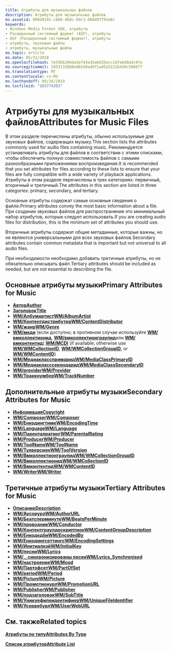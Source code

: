 ```yaml
---
title: Атрибуты для музыкальных файлов
description: Атрибуты для музыкальных файлов
ms.assetid: 098d9241-c8b0-4b0c-b9c1-668497f91e8c
keywords:
- Windows Media Format SDK, атрибуты
- Расширенный системный формат (ASF), атрибуты
- ASF (Расширенный системный формат), атрибуты
- атрибуты, звуковые файлы
- атрибуты, музыкальные файлы
ms.topic: article
ms.date: 05/31/2018
ms.openlocfilehash: 7e5956296da5ef43ed3a8d35ecc2d7e6d0a4c97e
ms.sourcegitcommit: 2d531328b6ed82d4ad971a45a5131b430c5866f7
ms.translationtype: MT
ms.contentlocale: ru-RU
ms.lasthandoff: 09/16/2019
ms.locfileid: "103774303"
---
```

# <a name="attributes-for-music-files"></a><span data-ttu-id="7c7f3-108">Атрибуты для музыкальных файлов</span><span class="sxs-lookup"><span data-stu-id="7c7f3-108">Attributes for Music Files</span></span>

<span data-ttu-id="7c7f3-109">В этом разделе перечислены атрибуты, обычно используемые для звуковых файлов, содержащих музыку.</span><span class="sxs-lookup"><span data-stu-id="7c7f3-109">This section lists the attributes commonly used for audio files containing music.</span></span> <span data-ttu-id="7c7f3-110">Рекомендуется устанавливать атрибуты для файлов в соответствии с этими списками, чтобы обеспечить полную совместимость файлов с самыми разнообразными приложениями воспроизведения.</span><span class="sxs-lookup"><span data-stu-id="7c7f3-110">It is recommended that you set attributes for files according to these lists to ensure that your files are fully compatible with a wide variety of playback applications.</span></span> <span data-ttu-id="7c7f3-111">Атрибуты в этом разделе перечислены в трех категориях: первичный, вторичный и третичный.</span><span class="sxs-lookup"><span data-stu-id="7c7f3-111">The attributes in this section are listed in three categories: primary, secondary, and tertiary.</span></span>

<span data-ttu-id="7c7f3-112">Основные атрибуты содержат самые основные сведения о файле.</span><span class="sxs-lookup"><span data-stu-id="7c7f3-112">Primary attributes convey the most basic information about a file.</span></span> <span data-ttu-id="7c7f3-113">При создании звуковых файлов для распространения это минимальный набор атрибутов, которые следует использовать.</span><span class="sxs-lookup"><span data-stu-id="7c7f3-113">If you are creating audio files for distribution, this is the minimum set of attributes you should use.</span></span>

<span data-ttu-id="7c7f3-114">Вторичные атрибуты содержат общие метаданные, которые важны, но не являются универсальными для всех звуковых файлов.</span><span class="sxs-lookup"><span data-stu-id="7c7f3-114">Secondary attributes contain common metadata that is important but not universal to all audio files.</span></span>

<span data-ttu-id="7c7f3-115">При необходимости необходимо добавить третичные атрибуты, но не обязательно описывать файл.</span><span class="sxs-lookup"><span data-stu-id="7c7f3-115">Tertiary attributes should be included as needed, but are not essential to describing the file.</span></span>

## <a name="primary-attributes-for-music"></a><span data-ttu-id="7c7f3-116">Основные атрибуты музыки</span><span class="sxs-lookup"><span data-stu-id="7c7f3-116">Primary Attributes for Music</span></span>

-   [<span data-ttu-id="7c7f3-117">**Автор**</span><span class="sxs-lookup"><span data-stu-id="7c7f3-117">**Author**</span></span>](author.md)
-   [<span data-ttu-id="7c7f3-118">**Заголовок**</span><span class="sxs-lookup"><span data-stu-id="7c7f3-118">**Title**</span></span>](title.md)
-   [<span data-ttu-id="7c7f3-119">**WM/Албумартист**</span><span class="sxs-lookup"><span data-stu-id="7c7f3-119">**WM/AlbumArtist**</span></span>](wm-albumartist.md)
-   [<span data-ttu-id="7c7f3-120">**WM/Контентдистрибутор**</span><span class="sxs-lookup"><span data-stu-id="7c7f3-120">**WM/ContentDistributor**</span></span>](wm-contentdistributor.md)
-   [<span data-ttu-id="7c7f3-121">**WM/жанр**</span><span class="sxs-lookup"><span data-stu-id="7c7f3-121">**WM/Genre**</span></span>](wm-genre.md)
-   <span data-ttu-id="7c7f3-122">[**WM/мкди**](wm-mcdi.md) (если доступно; в противном случае используйте [**WM/вмколлектионид**](wm-wmcollectionid.md), [**WM/вмколлектионграупид**](wm-wmcollectiongroupid.md)или [**WM/вмконтентид**](wm-wmcontentid.md)).</span><span class="sxs-lookup"><span data-stu-id="7c7f3-122">[**WM/MCDI**](wm-mcdi.md) (if available; otherwise use [**WM/WMCollectionID**](wm-wmcollectionid.md), [**WM/WMCollectionGroupID**](wm-wmcollectiongroupid.md), or [**WM/WMContentID**](wm-wmcontentid.md))</span></span>
-   [<span data-ttu-id="7c7f3-123">**WM/Медиакласспримарид**</span><span class="sxs-lookup"><span data-stu-id="7c7f3-123">**WM/MediaClassPrimaryID**</span></span>](wm-mediaprimaryid.md)
-   [<span data-ttu-id="7c7f3-124">**WM/Медиакласссекондарид**</span><span class="sxs-lookup"><span data-stu-id="7c7f3-124">**WM/MediaClassSecondaryID**</span></span>](wm-mediasecondaryid.md)
-   [<span data-ttu-id="7c7f3-125">**WM/provider**</span><span class="sxs-lookup"><span data-stu-id="7c7f3-125">**WM/Provider**</span></span>](wm-provider.md)
-   [<span data-ttu-id="7c7f3-126">**WM/Траккнумбер**</span><span class="sxs-lookup"><span data-stu-id="7c7f3-126">**WM/TrackNumber**</span></span>](wm-tracknumber.md)

## <a name="secondary-attributes-for-music"></a><span data-ttu-id="7c7f3-127">Дополнительные атрибуты музыки</span><span class="sxs-lookup"><span data-stu-id="7c7f3-127">Secondary Attributes for Music</span></span>

-   [<span data-ttu-id="7c7f3-128">**Информация**</span><span class="sxs-lookup"><span data-stu-id="7c7f3-128">**Copyright**</span></span>](copyright.md)
-   [<span data-ttu-id="7c7f3-129">**WM/Composer**</span><span class="sxs-lookup"><span data-stu-id="7c7f3-129">**WM/Composer**</span></span>](wm-composer.md)
-   [<span data-ttu-id="7c7f3-130">**WM/Енкодингтиме**</span><span class="sxs-lookup"><span data-stu-id="7c7f3-130">**WM/EncodingTime**</span></span>](wm-encodingtime.md)
-   [<span data-ttu-id="7c7f3-131">**WM/Language**</span><span class="sxs-lookup"><span data-stu-id="7c7f3-131">**WM/Language**</span></span>](wm-language.md)
-   [<span data-ttu-id="7c7f3-132">**WM/Паренталратинг**</span><span class="sxs-lookup"><span data-stu-id="7c7f3-132">**WM/ParentalRating**</span></span>](wm-parentalrating.md)
-   [<span data-ttu-id="7c7f3-133">**WM/Producer**</span><span class="sxs-lookup"><span data-stu-id="7c7f3-133">**WM/Producer**</span></span>](wm-producer.md)
-   [<span data-ttu-id="7c7f3-134">**WM/ToolName**</span><span class="sxs-lookup"><span data-stu-id="7c7f3-134">**WM/ToolName**</span></span>](wm-toolname.md)
-   [<span data-ttu-id="7c7f3-135">**WM/Тулверсион**</span><span class="sxs-lookup"><span data-stu-id="7c7f3-135">**WM/ToolVersion**</span></span>](wm-toolversion.md)
-   [<span data-ttu-id="7c7f3-136">**WM/Вмколлектионграупид**</span><span class="sxs-lookup"><span data-stu-id="7c7f3-136">**WM/WMCollectionGroupID**</span></span>](wm-wmcollectiongroupid.md)
-   [<span data-ttu-id="7c7f3-137">**WM/Вмколлектионид**</span><span class="sxs-lookup"><span data-stu-id="7c7f3-137">**WM/WMCollectionID**</span></span>](wm-wmcollectionid.md)
-   [<span data-ttu-id="7c7f3-138">**WM/Вмконтентид**</span><span class="sxs-lookup"><span data-stu-id="7c7f3-138">**WM/WMContentID**</span></span>](wm-wmcontentid.md)
-   [<span data-ttu-id="7c7f3-139">**WM/Writer**</span><span class="sxs-lookup"><span data-stu-id="7c7f3-139">**WM/Writer**</span></span>](wm-writer.md)

## <a name="tertiary-attributes-for-music"></a><span data-ttu-id="7c7f3-140">Третичные атрибуты музыки</span><span class="sxs-lookup"><span data-stu-id="7c7f3-140">Tertiary Attributes for Music</span></span>

-   [<span data-ttu-id="7c7f3-141">**Описание**</span><span class="sxs-lookup"><span data-stu-id="7c7f3-141">**Description**</span></span>](description.md)
-   [<span data-ttu-id="7c7f3-142">**WM/Аусорурл**</span><span class="sxs-lookup"><span data-stu-id="7c7f3-142">**WM/AuthorURL**</span></span>](wm-authorurl.md)
-   [<span data-ttu-id="7c7f3-143">**WM/Беатсперминуте**</span><span class="sxs-lookup"><span data-stu-id="7c7f3-143">**WM/BeatsPerMinute**</span></span>](wm-beatsperminute.md)
-   [<span data-ttu-id="7c7f3-144">**WM/проводник**</span><span class="sxs-lookup"><span data-stu-id="7c7f3-144">**WM/Conductor**</span></span>](wm-conductor.md)
-   [<span data-ttu-id="7c7f3-145">**WM/Контентграупдескриптион**</span><span class="sxs-lookup"><span data-stu-id="7c7f3-145">**WM/ContentGroupDescription**</span></span>](wm-contentgroupdescription.md)
-   [<span data-ttu-id="7c7f3-146">**WM/Енкодедби**</span><span class="sxs-lookup"><span data-stu-id="7c7f3-146">**WM/EncodedBy**</span></span>](wm-encodedby.md)
-   [<span data-ttu-id="7c7f3-147">**WM/Енкодингсеттингс**</span><span class="sxs-lookup"><span data-stu-id="7c7f3-147">**WM/EncodingSettings**</span></span>](wm-encodingsettings.md)
-   [<span data-ttu-id="7c7f3-148">**WM/Инитиалкэй**</span><span class="sxs-lookup"><span data-stu-id="7c7f3-148">**WM/InitialKey**</span></span>](wm-initialkey.md)
-   [<span data-ttu-id="7c7f3-149">**WM/песни**</span><span class="sxs-lookup"><span data-stu-id="7c7f3-149">**WM/Lyrics**</span></span>](wm-lyrics.md)
-   [<span data-ttu-id="7c7f3-150">**WM/ \_ синхронизированы песен**</span><span class="sxs-lookup"><span data-stu-id="7c7f3-150">**WM/Lyrics\_Synchronised**</span></span>](wm-lyrics-synchronised.md)
-   [<span data-ttu-id="7c7f3-151">**WM/настроение**</span><span class="sxs-lookup"><span data-stu-id="7c7f3-151">**WM/Mood**</span></span>](wm-mood.md)
-   [<span data-ttu-id="7c7f3-152">**WM/Партофсет**</span><span class="sxs-lookup"><span data-stu-id="7c7f3-152">**WM/PartOfSet**</span></span>](wm-partofset.md)
-   [<span data-ttu-id="7c7f3-153">**WM/period**</span><span class="sxs-lookup"><span data-stu-id="7c7f3-153">**WM/Period**</span></span>](wm-period.md)
-   [<span data-ttu-id="7c7f3-154">**WM/Picture**</span><span class="sxs-lookup"><span data-stu-id="7c7f3-154">**WM/Picture**</span></span>](wmpicture.md)
-   [<span data-ttu-id="7c7f3-155">**WM/Промотионурл**</span><span class="sxs-lookup"><span data-stu-id="7c7f3-155">**WM/PromotionURL**</span></span>](wm-promotionurl.md)
-   [<span data-ttu-id="7c7f3-156">**WM/Publisher**</span><span class="sxs-lookup"><span data-stu-id="7c7f3-156">**WM/Publisher**</span></span>](wm-publisher.md)
-   [<span data-ttu-id="7c7f3-157">**WM/подзаголовок**</span><span class="sxs-lookup"><span data-stu-id="7c7f3-157">**WM/SubTitle**</span></span>](wm-subtitle.md)
-   [<span data-ttu-id="7c7f3-158">**WM/Уникуефилеидентифиер**</span><span class="sxs-lookup"><span data-stu-id="7c7f3-158">**WM/UniqueFileIdentifier**</span></span>](wm-uniquefileidentifier.md)
-   [<span data-ttu-id="7c7f3-159">**WM/Усервебурл**</span><span class="sxs-lookup"><span data-stu-id="7c7f3-159">**WM/UserWebURL**</span></span>](wm-userweburl.md)

## <a name="related-topics"></a><span data-ttu-id="7c7f3-160">См. также</span><span class="sxs-lookup"><span data-stu-id="7c7f3-160">Related topics</span></span>

<dl> <dt>

[<span data-ttu-id="7c7f3-161">**Атрибуты по типу**</span><span class="sxs-lookup"><span data-stu-id="7c7f3-161">**Attributes By Type**</span></span>](attributes-by-type.md)
</dt> <dt>

[<span data-ttu-id="7c7f3-162">**Список атрибутов**</span><span class="sxs-lookup"><span data-stu-id="7c7f3-162">**Attribute List**</span></span>](attribute-list.md)
</dt> </dl>

 

 





